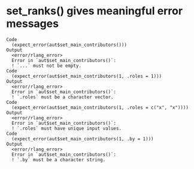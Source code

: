# set_ranks() gives meaningful error messages

    Code
      (expect_error(aut$set_main_contributors()))
    Output
      <error/rlang_error>
      Error in `aut$set_main_contributors()`:
      ! `...` must not be empty.
    Code
      (expect_error(aut$set_main_contributors(1, .roles = 1)))
    Output
      <error/rlang_error>
      Error in `aut$set_main_contributors()`:
      ! `.roles` must be a character vector.
    Code
      (expect_error(aut$set_main_contributors(1, .roles = c("x", "x"))))
    Output
      <error/rlang_error>
      Error in `aut$set_main_contributors()`:
      ! `.roles` must have unique input values.
    Code
      (expect_error(aut$set_main_contributors(1, .by = 1)))
    Output
      <error/rlang_error>
      Error in `aut$set_main_contributors()`:
      ! `.by` must be a character string.

